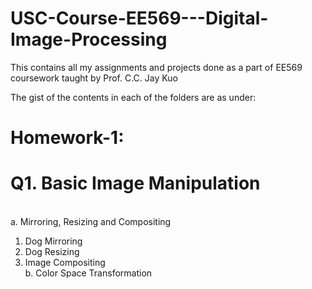 # USC-Course-EE569---Digital-Image-Processing

This contains all my assignments and projects done as a part of EE569 coursework taught by Prof. C.C. Jay Kuo

The gist of the contents in each of the folders are as under:

**Homework-1:**
=
Q1. Basic Image Manipulation
=
<br />a. Mirroring, Resizing and Compositing 
1. Dog Mirroring
2. Dog Resizing
3. Image Compositing
<br />b. Color Space Transformation
